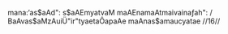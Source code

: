 mana:‘as$aAd": s$aAEmyatvaM maAEnamaAtmaivainaƒah": /
BaAvas$aMzAuiÜ"ir"tyaetaÔapaAe maAnas$amaucyatae //16//